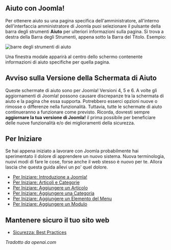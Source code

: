<!-- Filename: Help5.x:Start_Here / Display title: Inizia Qui -->

## Aiuto con Joomla!

Per ottenere aiuto su una pagina specifica dell'amministratore, all'interno dell'interfaccia amministratore di Joomla puoi selezionare il pulsante della barra degli strumenti **Aiuto** per ulteriori informazioni sulla pagina. Si trova a destra della Barra degli Strumenti, appena sotto la Barra del Titolo. Esempio:

![barre degli strumenti di aiuto](../../../it/images/help-screens/start-here-top-bars.png)

Una finestra modale apparirà al centro dello schermo contenente informazioni di aiuto specifiche per quella pagina.

## Avviso sulla Versione della Schermata di Aiuto

Queste schermate di aiuto sono per Joomla! Versioni 4, 5 e 6. A volte gli aggiornamenti di Joomla! 
possono causare discrepanze tra la schermata di aiuto e la pagina che essa supporta. Potrebbero 
esserci opzioni nuove o rimosse o differenze nella funzionalità. Tuttavia, tutte le schermate di aiuto 
continueranno a funzionare come previsto. Ricorda, dovresti sempre **aggiornare la tua versione di Joomla!** 
il prima possibile per beneficiare delle nuove funzionalità e/o dei miglioramenti della sicurezza.

## Per Iniziare

Se hai appena iniziato a lavorare con Joomla probabilmente hai
sperimentato il dolore di apprendere un nuovo sistema. Nuova terminologia, nuovi
modi di fare le cose, forse anche il web stesso è nuovo per te.
Allora lascia che questa guida allevi un po' quel dolore.

- [Per Iniziare: Introduzione a Joomla!](jdocmanual?article=user/getting-started/introduction-to-joomla "Introduzione a Joomla!")
- [Per Iniziare: Articoli e Categorie](jdocmanual?article=user/getting-started/articles-and-categories "Articoli e Categorie")
- [Per Iniziare: Aggiungere un Articolo](jdocmanual?article=user/getting-started/adding-an-article "Aggiungere un Articolo")
- [Per Iniziare: Aggiungere una Categoria](jdocmanual?article=user/getting-started/adding-a-category "Aggiungere una Categoria")
- [Per Iniziare: Aggiungere un Elemento del Menu](jdocmanual?article=user/getting-started/adding-a-menu-item "Aggiungere un Elemento del Menu")
- [Per Iniziare: Aggiungere un Modulo](jdocmanual?article=user/getting-started/adding-a-module "Aggiungere un Modulo")

## Mantenere sicuro il tuo sito web

- [Sicurezza: Best Practices](jdocmanual?article=user/security/best-practices "Sicurezza: Best Practices")

*Tradotto da openai.com*

